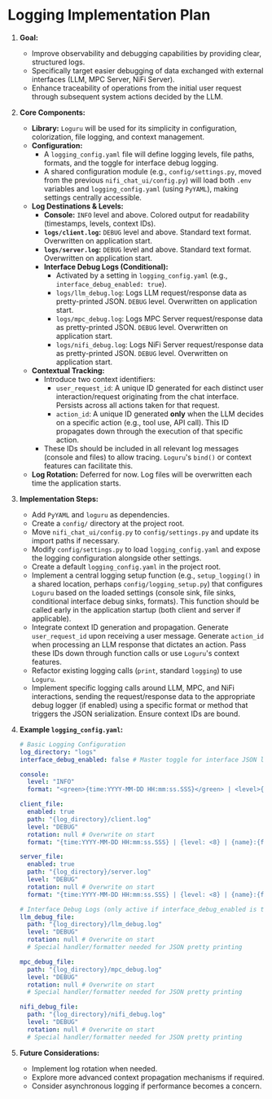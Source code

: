 # Logging Implementation Plan

1.  **Goal:**
    *   Improve observability and debugging capabilities by providing clear, structured logs.
    *   Specifically target easier debugging of data exchanged with external interfaces (LLM, MPC Server, NiFi Server).
    *   Enhance traceability of operations from the initial user request through subsequent system actions decided by the LLM.

2.  **Core Components:**
    *   **Library:** `Loguru` will be used for its simplicity in configuration, colorization, file logging, and context management.
    *   **Configuration:**
        *   A `logging_config.yaml` file will define logging levels, file paths, formats, and the toggle for interface debug logging.
        *   A shared configuration module (e.g., `config/settings.py`, moved from the previous `nifi_chat_ui/config.py`) will load both `.env` variables and `logging_config.yaml` (using `PyYAML`), making settings centrally accessible.
    *   **Log Destinations & Levels:**
        *   **Console:** `INFO` level and above. Colored output for readability (timestamps, levels, context IDs).
        *   **`logs/client.log`:** `DEBUG` level and above. Standard text format. Overwritten on application start.
        *   **`logs/server.log`:** `DEBUG` level and above. Standard text format. Overwritten on application start.
        *   **Interface Debug Logs (Conditional):**
            *   Activated by a setting in `logging_config.yaml` (e.g., `interface_debug_enabled: true`).
            *   `logs/llm_debug.log`: Logs LLM request/response data as pretty-printed JSON. `DEBUG` level. Overwritten on application start.
            *   `logs/mpc_debug.log`: Logs MPC Server request/response data as pretty-printed JSON. `DEBUG` level. Overwritten on application start.
            *   `logs/nifi_debug.log`: Logs NiFi Server request/response data as pretty-printed JSON. `DEBUG` level. Overwritten on application start.
    *   **Contextual Tracking:**
        *   Introduce two context identifiers:
            *   `user_request_id`: A unique ID generated for each distinct user interaction/request originating from the chat interface. Persists across all actions taken for that request.
            *   `action_id`: A unique ID generated **only** when the LLM decides on a specific action (e.g., tool use, API call). This ID propagates down through the execution of that specific action.
        *   These IDs should be included in all relevant log messages (console and files) to allow tracing. `Loguru`'s `bind()` or context features can facilitate this.
    *   **Log Rotation:** Deferred for now. Log files will be overwritten each time the application starts.

3.  **Implementation Steps:**
    *   Add `PyYAML` and `loguru` as dependencies.
    *   Create a `config/` directory at the project root.
    *   Move `nifi_chat_ui/config.py` to `config/settings.py` and update its import paths if necessary.
    *   Modify `config/settings.py` to load `logging_config.yaml` and expose the logging configuration alongside other settings.
    *   Create a default `logging_config.yaml` in the project root.
    *   Implement a central logging setup function (e.g., `setup_logging()` in a shared location, perhaps `config/logging_setup.py`) that configures `Loguru` based on the loaded settings (console sink, file sinks, conditional interface debug sinks, formats). This function should be called early in the application startup (both client and server if applicable).
    *   Integrate context ID generation and propagation. Generate `user_request_id` upon receiving a user message. Generate `action_id` when processing an LLM response that dictates an action. Pass these IDs down through function calls or use `Loguru`'s context features.
    *   Refactor existing logging calls (`print`, standard `logging`) to use `Loguru`.
    *   Implement specific logging calls around LLM, MPC, and NiFi interactions, sending the request/response data to the appropriate debug logger (if enabled) using a specific format or method that triggers the JSON serialization. Ensure context IDs are bound.

4.  **Example `logging_config.yaml`:**

    ```yaml
    # Basic Logging Configuration
    log_directory: "logs"
    interface_debug_enabled: false # Master toggle for interface JSON logs

    console:
      level: "INFO"
      format: "<green>{time:YYYY-MM-DD HH:mm:ss.SSS}</green> | <level>{level: <8}</level> | <cyan>{name}</cyan>:<cyan>{function}</cyan>:<cyan>{line}</cyan> | <yellow>Req:{extra[user_request_id]}</yellow> | <blue>Act:{extra[action_id]}</blue> - <level>{message}</level>"

    client_file:
      enabled: true
      path: "{log_directory}/client.log"
      level: "DEBUG"
      rotation: null # Overwrite on start
      format: "{time:YYYY-MM-DD HH:mm:ss.SSS} | {level: <8} | {name}:{function}:{line} | Req:{extra[user_request_id]} | Act:{extra[action_id]} - {message}"

    server_file:
      enabled: true
      path: "{log_directory}/server.log"
      level: "DEBUG"
      rotation: null # Overwrite on start
      format: "{time:YYYY-MM-DD HH:mm:ss.SSS} | {level: <8} | {name}:{function}:{line} | Req:{extra[user_request_id]} | Act:{extra[action_id]} - {message}"

    # Interface Debug Logs (only active if interface_debug_enabled is true)
    llm_debug_file:
      path: "{log_directory}/llm_debug.log"
      level: "DEBUG"
      rotation: null # Overwrite on start
      # Special handler/formatter needed for JSON pretty printing

    mpc_debug_file:
      path: "{log_directory}/mpc_debug.log"
      level: "DEBUG"
      rotation: null # Overwrite on start
      # Special handler/formatter needed for JSON pretty printing

    nifi_debug_file:
      path: "{log_directory}/nifi_debug.log"
      level: "DEBUG"
      rotation: null # Overwrite on start
      # Special handler/formatter needed for JSON pretty printing
    ```

5.  **Future Considerations:**
    *   Implement log rotation when needed.
    *   Explore more advanced context propagation mechanisms if required.
    *   Consider asynchronous logging if performance becomes a concern.
